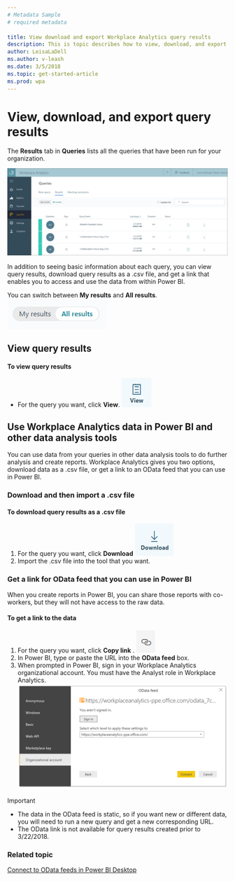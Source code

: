 ```yaml
---
# Metadata Sample
# required metadata

title: View download and export Workplace Analytics query results
description: This is topic describes how to view, download, and export Workplace Analytics query results to PowerBI and other data analysis tools. 
author: LeisaLaDell
ms.author: v-leash
ms.date: 3/5/2018
ms.topic: get-started-article
ms.prod: wpa
---
```

# View, download, and export query results 
 
The **Results** tab in **Queries** lists all the queries that have been run for your organization. 

![Query results tab](../images/wpa/Use/Query-results-tab.png)

In addition to seeing basic information about each query, you can view query results, download query results as a .csv file, and get a link that enables you to access and use the data from within Power BI. 
 
You can switch between **My results** and **All results**. 
![Switch between My results and All results](../images/wpa/Use/My-results-All-results.png) 

## View query results

#### To view query results  
* For the query you want, click **View**. ![View button](../images/wpa/Use/view.png)
  
## Use Workplace Analytics data in Power BI and other data analysis tools 
 
You can use data from your queries in other data analysis tools to do further analysis and create reports. Workplace Analytics gives you two options, download data as a .csv file, or get a link to an OData feed that you can use in Power BI.  
 
### Download and then import a .csv file 
 
#### To download query results as a .csv file  
1. For the query you want, click **Download** ![Download button](../images/wpa/Use/download.png) 
2. Import the .csv file into the tool that you want.  
 
### Get a link for OData feed that you can use in Power BI 
 
When you create reports in Power BI, you can share those reports with co-workers, but they will not have access to the raw data.   
 
#### To get a link to the data  
1. For the query you want, click **Copy link** . ![alt text for image](../images/wpa/Use/copy-link.png) 
2. In Power BI, type or paste the URL into the **OData feed** box.  
3. When prompted in Power BI, sign in your Workplace Analytics organizational account. You must have the Analyst role in Workplace Analytics.
![Sign in to Workplace Analytics organizational account](../images/wpa/Use/OData-feed-sign-in.png)
 
> [!Important]
> * The data in the OData feed is static, so if you want new or different data, you will need to run a new query and get a new corresponding URL.
> * The OData link is not available for query results created prior to 3/22/2018.    
 
 
### Related topic
[Connect to OData feeds in Power BI Desktop](https://docs.microsoft.com/en-us/power-bi/desktop-connect-odata) 
 
 
 
 
